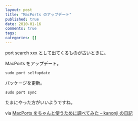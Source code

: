 ```yaml
---
layout: post
title: "MacPorts のアップデート"
published: true
date: 2010-01-16
comments: true
tags:
categories: []
---
```


port search xxx として出てくるものが古いときに。

MacPorts をアップデート。

```
sudo port selfupdate
```

パッケージを更新。

```
sudo port sync
```

たまにやった方がいいようですね。

via [MacPorts をちゃんと使うために調べてみた &#8211; kanonji の日記](http://d.hatena.ne.jp/kanonji/20091025/1256495516)
